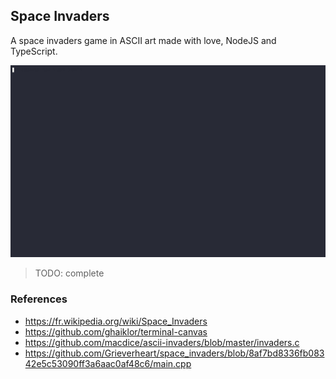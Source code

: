 ## Space Invaders

A space invaders game in ASCII art made with love, NodeJS and TypeScript.

![Space Invaders session](etc/space-invaders-session.gif)

> TODO: complete

### References

- https://fr.wikipedia.org/wiki/Space_Invaders
- https://github.com/ghaiklor/terminal-canvas
- https://github.com/macdice/ascii-invaders/blob/master/invaders.c
- https://github.com/Grieverheart/space_invaders/blob/8af7bd8336fb08342e5c53090ff3a6aac0af48c6/main.cpp
